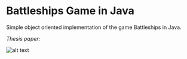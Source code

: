 # Battleships Game in Java
Simple object oriented implementation of the game Battleships in Java. 

*Thesis paper:*

![alt text](https://github.com/V1cVan/battleships_game_java/blob/main/gifs/menu.gif)
